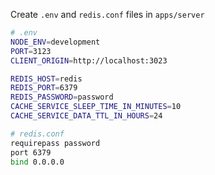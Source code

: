 Create `.env` and `redis.conf` files in `apps/server`

```bash
# .env
NODE_ENV=development
PORT=3123
CLIENT_ORIGIN=http://localhost:3023

REDIS_HOST=redis
REDIS_PORT=6379
REDIS_PASSWORD=password
CACHE_SERVICE_SLEEP_TIME_IN_MINUTES=10
CACHE_SERVICE_DATA_TTL_IN_HOURS=24
```

```bash
# redis.conf
requirepass password
port 6379
bind 0.0.0.0
```
